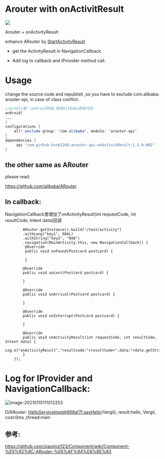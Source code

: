 # Arouter with onActivitResult

[![](https://jitpack.io/v/hss01248/arouter-api-onActivitResult.svg)](https://jitpack.io/#hss01248/arouter-api-onActivitResult)

Arouter + onActivityResult

enhance ARouter by [StartActivityResult](https://github.com/hss01248/StartActivityResult)



* get the  ActivityResult in NavigationCallback.

* Add log to callback and IProvider method call.



# Usage

change the source code and republish ,so you have to exclude com.alibaba: arouter-api, in case of class conflict.

```java
//gradle里: android同级,排除alibaba原始代码
android{
...
}
configurations {
    all*.exclude group: 'com.alibaba', module: 'arouter-api'
}
dependencies {
	 api "com.github.hss01248:arouter-api-onActivitResult:1.5.0-002"
}
```

## the other same as ARouter

please read:

https://github.com/alibaba/ARouter

## In callback:

NavigationCallback里增加了onActivityResult(int requestCode, int resultCode, Intent data)回调

            ARouter.getInstance().build("/test/activity")
            .withLong("key1", 666L)
            .withString("key3", "888")
            .navigation(MainActivity.this, new NavigationCallback() {
             @Override
             public void onFound(Postcard postcard) {
                
             }
    
            @Override
            public void onLost(Postcard postcard) {
    
            }
    
            @Override
            public void onArrival(Postcard postcard) {
    
            }
    
            @Override
            public void onInterrupt(Postcard postcard) {
    
            }
    
            @Override
            public void onActivityResult(int requestCode, int resultCode, Intent data) {
                Log.e("onActivityResult","resultcode:"+resultCode+",data:"+data.getStringExtra("data"));
            }
        });





# Log for IProvider and NavigationCallback:

![image-20210115111012253](https://gitee.com/hss012489/picbed/raw/master/picgo/1610680212296-image-20210115111012253.jpg)

D/ARouter: HelloServiceImpl@668af7f.sayHello(Vergil), result:hello, Vergil, cost:0ms ,thread:main

## 参考:

https://github.com/xiaojinzi123/Component/wiki/Component-%E5%92%8C-ARouter-%E6%AF%94%E8%BE%83
